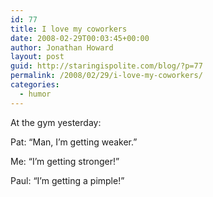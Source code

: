 ```yaml
---
id: 77
title: I love my coworkers
date: 2008-02-29T00:03:45+00:00
author: Jonathan Howard
layout: post
guid: http://staringispolite.com/blog/?p=77
permalink: /2008/02/29/i-love-my-coworkers/
categories:
  - humor
---
```

At the gym yesterday:

Pat: &#8220;Man, I&#8217;m getting weaker.&#8221;
  
Me: &#8220;I&#8217;m getting stronger!&#8221;
  
Paul: &#8220;I&#8217;m getting a pimple!&#8221;